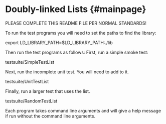 
Doubly-linked Lists {#mainpage}
===================

PLEASE COMPLETE THIS README FILE PER NORMAL STANDARDS!

To run the test programs you will need to set the paths to find the library:

export LD_LIBRARY_PATH=$LD_LIBRARY_PATH:./lib

Then run the test programs as follows:
First, run a simple smoke test:

testsuite/SimpleTestList

Next, run the incomplete unit test. You will need to add to it.

testsuite/UnitTestList

Finally, run a larger test that uses the list.

testsuite/RandomTestList


Each program takes command line arguments and will give a help message if run
without the command line arguments.
